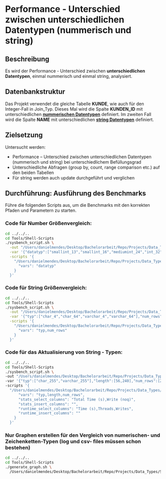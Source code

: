 # Performance - Unterschied zwischen unterschiedlichen Datentypen (nummerisch und string)

## Beschreibung

Es wird der Performance - Unterschied zwischen **unterschiedlichen Datentypen**, einmal nummerisch und einmal string, analysiert.

## Datenbankstruktur

Das Projekt verwendet die gleiche Tabelle **KUNDE**, wie auch für den Integer-Fall in Join_Typ.
Dieses Mal wird die Spalte **KUNDEN_ID** mit unterschiedlichen [**nummerischen Datentypen**](Scripts/int) definiert.
Im zweiten Fall wird die Spalte **NAME** mit unterschiedlichen [**string Datentypen**](Scripts/string) definiert.

## Zielsetzung
Untersucht werden:
- Performance – Unterschied zwischen unterschiedlichen Datentypen (nummerisch und string) bei unterschiedlichem Befüllungsgrad
- Unterschiedliche Abfragen (group by, count, range comparison etc.) auf den beiden Tabellen
- Für string werden auch update durchgeführt und verglichen

## Durchführung: Ausführung des Benchmarks
Führe die folgenden Scripts aus, um die Benchmarks mit den korrekten Pfaden und Parametern zu starten.

### Code für Number Größenvergleich:
```bash
cd ../../..
cd Tools/Shell-Scripts
./sysbench_script.sh \
  -out "/Users/danielmendes/Desktop/Bachelorarbeit/Repo/Projects/Data_Types/Smaller/Output" \
  -var '{"datatyp":["smallint_13","smallint_16","mediumint_24","int_32","bigint_64","decimal_65"]}' \
  -scripts '{
    "/Users/danielmendes/Desktop/Bachelorarbeit/Repo/Projects/Data_Types/Smaller/Scripts/int": {
      "vars": "datatyp"
    }
  }'
```

### Code für String Größenvergleich:
```bash
cd ../../..
cd Tools/Shell-Scripts
./sysbench_script.sh \
  -out "/Users/danielmendes/Desktop/Bachelorarbeit/Repo/Projects/Data_Types/Smaller/Output" \
  -var '{"typ":["char_4","char_64","varchar_4","varchar_64"],"num_rows":[250]}' \
  -scripts '{
    "/Users/danielmendes/Desktop/Bachelorarbeit/Repo/Projects/Data_Types/Smaller/Scripts/string": {
      "vars": "typ,num_rows"
    }
  }'
```

### Code für das Aktualisierung von String - Typen:
```bash
cd ../../..
cd Tools/Shell-Scripts
./sysbench_script.sh \
-out "/Users/danielmendes/Desktop/Bachelorarbeit/Repo/Projects/Data_Types/Smaller/Output" \
-var '{"typ":["char_255","varchar_255"],"length":[56,240],"num_rows":[250]}' \
-scripts '{
  "/Users/danielmendes/Desktop/Bachelorarbeit/Repo/Projects/Data_Types/Smaller/Scripts/string": {
      "vars": "typ,length,num_rows",
      "stats_select_columns": "Total Time (s),Write (noq)",
      "stats_insert_columns": "",
      "runtime_select_columns": "Time (s),Threads,Writes",
      "runtime_insert_columns": ""
    }
  }'
```

### Nur Graphen erstellen für den Vergleich von numerischen- und Zeichenketten-Typen (log und csv- files müssen schon bestehen)
```bash
cd ../../..
cd Tools/Shell-Scripts
./generate_graph.sh \
  /Users/danielmendes/Desktop/Bachelorarbeit/Repo/Projects/Data_Types/Smaller/Output
```
